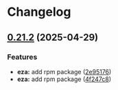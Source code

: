 # Changelog

## [0.21.2](https://github.com/joshuachp/packages/compare/eza-v0.21.2...eza-v0.21.2) (2025-04-29)


### Features

* **eza:** add rpm package ([2e95176](https://github.com/joshuachp/packages/commit/2e95176bf26d270876e4583dd7bc5efe5194be12))
* **eza:** add rpm package ([4f247c8](https://github.com/joshuachp/packages/commit/4f247c87695d413f9b792e0e8a0a021e8735aea7))
